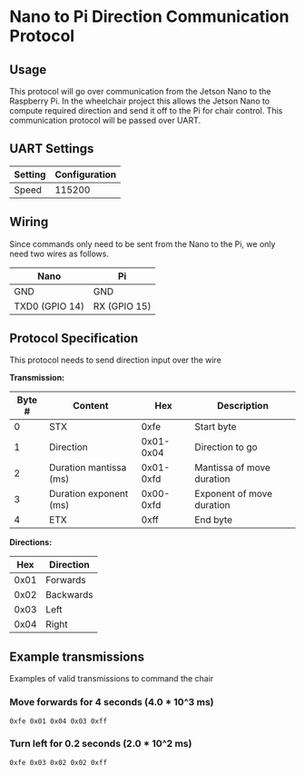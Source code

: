 # Nano to Pi Direction Communication Protocol

## Usage
This protocol will go over communication from the Jetson Nano to the Raspberry Pi.
In the wheelchair project this allows the Jetson Nano to compute required direction and send it off to the Pi for chair control.
This communication protocol will be passed over UART.

## UART Settings
| Setting | Configuration |
|---------|---------------|
| Speed   | 115200        |


## Wiring
Since commands only need to be sent from the Nano to the Pi, we only need two wires as follows.

| Nano           | Pi           |
|----------------|--------------|
| GND            | GND          |
| TXD0 (GPIO 14) | RX (GPIO 15) |

## Protocol Specification
This protocol needs to send direction input over the wire

**Transmission:**

| Byte # | Content                | Hex       | Description               |
|--------|------------------------|-----------|---------------------------|
| 0      | STX                    | 0xfe      | Start byte                |
| 1      | Direction              | 0x01-0x04 | Direction to go           |
| 2      | Duration mantissa (ms) | 0x01-0xfd | Mantissa of move duration |
| 3      | Duration exponent (ms) | 0x00-0xfd | Exponent of move duration |
| 4      | ETX                    | 0xff      | End byte                  |

**Directions:**

| Hex  | Direction |
|------|-----------|
| 0x01 | Forwards  |
| 0x02 | Backwards |
| 0x03 | Left      |
| 0x04 | Right     |

## Example transmissions
Examples of valid transmissions to command the chair
### Move forwards for 4 seconds (4.0 * 10^3 ms)
```
0xfe 0x01 0x04 0x03 0xff
```

### Turn left for 0.2 seconds (2.0 * 10^2 ms)
```
0xfe 0x03 0x02 0x02 0xff
```